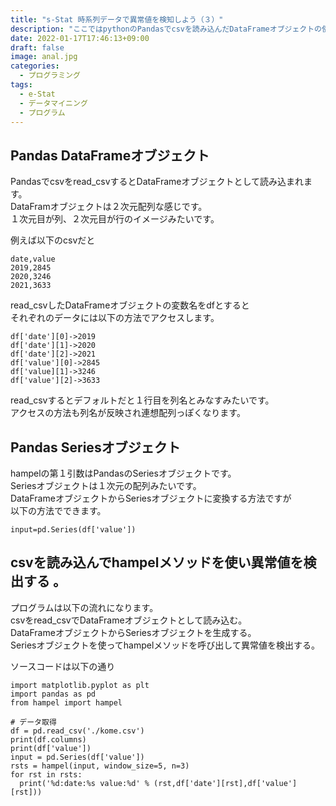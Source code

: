 ```yaml
---
title: "s-Stat 時系列データで異常値を検知しよう（３）"
description: "ここではpythonのPandasでcsvを読み込んだDataFrameオブジェクトの使い方、DataFrameオブジェクトからSeriesオブジェクトへの変換方法を説明します。"
date: 2022-01-17T17:46:13+09:00
draft: false
image: anal.jpg
categories:
  - プログラミング
tags:
  - e-Stat 
  - データマイニング
  - プログラム
---
```

## Pandas DataFrameオブジェクト  
Pandasでcsvをread_csvするとDataFrameオブジェクトとして読み込まれます。  
DataFramオブジェクトは２次元配列な感じです。  
１次元目が列、２次元目が行のイメージみたいです。  

例えば以下のcsvだと  
```
date,value
2019,2845
2020,3246
2021,3633
```
read_csvしたDataFrameオブジェクトの変数名をdfとすると  
それぞれのデータには以下の方法でアクセスします。  
```
df['date'][0]->2019
df['date'][1]->2020
df['date'][2]->2021
df['value'][0]->2845
df['value][1]->3246
df['value'][2]->3633
```
read_csvするとデフォルトだと１行目を列名とみなすみたいです。  
アクセスの方法も列名が反映され連想配列っぽくなります。  

## Pandas Seriesオブジェクト

hampelの第１引数はPandasのSeriesオブジェクトです。  
Seriesオブジェクトは１次元の配列みたいです。  
DataFrameオブジェクトからSeriesオブジェクトに変換する方法ですが  
以下の方法でできます。  
```
input=pd.Series(df['value'])
```

## csvを読み込んでhampelメソッドを使い異常値を検出する 。
プログラムは以下の流れになります。  
csvをread_csvでDataFrameオブジェクトとして読み込む。  
DataFrameオブジェクトからSeriesオブジェクトを生成する。  
Seriesオブジェクトを使ってhampelメソッドを呼び出して異常値を検出する。  

ソースコードは以下の通り  

```
import matplotlib.pyplot as plt
import pandas as pd
from hampel import hampel

# データ取得
df = pd.read_csv('./kome.csv')
print(df.columns)
print(df['value'])
input = pd.Series(df['value'])
rsts = hampel(input, window_size=5, n=3)
for rst in rsts:
  print('%d:date:%s value:%d' % (rst,df['date'][rst],df['value'][rst]))


```
